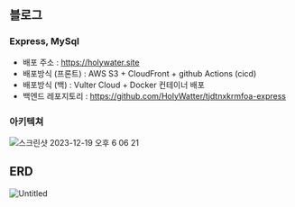 ## 블로그

### Express, MySql

- 배포 주소 : https://holywater.site
- 배포방식 (프론트) : AWS S3 + CloudFront + github Actions (cicd)
- 배포방식 (백) : Vulter Cloud + Docker 컨테이너 배포
- 백엔드 레포지토리 : https://github.com/HolyWatter/tjdtnxkrmfoa-express

### 아키텍쳐

![스크린샷 2023-12-19 오후 6 06 21](https://github.com/HolyWatter/tjdtnxkrmfoa/assets/98324846/9cf99452-108d-49a6-99c8-a0398954793d)

## ERD

![Untitled](https://github.com/HolyWatter/tjdtnxkrmfoa/assets/98324846/dd615771-61fc-4779-a6ce-b060f36e05eb)
